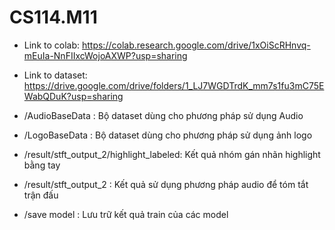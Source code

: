 # CS114.M11
- Link to colab: https://colab.research.google.com/drive/1xOiScRHnvq-mEuIa-NnFIIxcWojoAXWP?usp=sharing
     
- Link to dataset: https://drive.google.com/drive/folders/1_LJ7WGDTrdK_mm7s1fu3mC75EWabQDuK?usp=sharing
 - /AudioBaseData : Bộ dataset dùng cho phương pháp sử dụng Audio
 - /LogoBaseData : Bộ dataset dùng cho phương pháp sử dụng ảnh logo
 - /result/stft_output_2/highlight_labeled: Kết quả nhóm gán nhãn highlight bằng tay
 - /result/stft_output_2 : Kết quả sử dụng phương pháp audio để tóm tắt trận đấu
 - /save model : Lưu trữ kết quả train của các model
 
